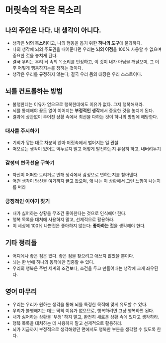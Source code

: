 # 머릿속의 작은 목소리

## 나의 주인은 나다. 내 생각이 아니다.

* 생각은 **뇌의 목소리**이고, 나의 행동을 돕기 위한 **하나의 도구**에 불과하다.
* 나의 생각에 뇌의 주도권을 내어준다면 우리는 **뇌의 이점**을 100% 사용할 수 없으며 중요한 것을 놓치게 된다.
* 결국 우리는 우리 뇌 속의 목소리를 인정하고, 이 것이 내가 아님을 깨달으며, 그 이후 어떻게 행동하지는를 정하는 것이다.
* 생각은 우리를 규정하지 않는다; 결국 우리 몸의 대장은 우리 스스로이다.

## 뇌를 컨트롤하는 방법
* 불행한데는 이유가 없으므로 행복한데에도 이유가 없다. 그저 행복해져라.
* 뇌를 통제해야 끝도 없이 이어지는 **부정적인 생각**에서 중요한 것을 놓치게 된다.
* 결과에 상관없이 주어진 상황 속에서 최선을 다하는 것이 하나의 방법에 해당한다.

### 대사를 주시하기
* 기회가 닿는 대로 차분히 앉아 머릿속에서 벌어지는 일 관찰
* 떠오르는 생각이 있어도 억누르지 말고 어떻게 발전하는지 유심히 하고, 내버려두기

### 감정의 변곡선을 구하기
* 자신이 어떠한 트리거로 인해 생각에서 감정으로 변하는지를 찾아낸다.
* 어떤 생각이 당신을 여기까지 끌고 왔으며, 왜 나는 이 상황에서 그런 느낌이 나는지를 써라

### 긍정적인 이야기 찾기
* 내가 싫어하는 상황을 무조건 좋아한다는 것으로 인식해야 한다.
* 행복 목록을 대처에 사용하지 말고, 선제적으로 활용하라.
* 이 세상에 100% 나쁜것은 좋아하지 않는다: **좋아하는 것**을 생각해야 한다.

## 기타 정리들
* 어디에나 좋은 점은 있다. 좋은 점을 찾으려고 애쓰지 않았을 뿐이다.
* 뇌는 한 번에 하나의 동작에만 집중할 수 있다.
* 우리의 행복은 주변 세계의 조건보다, 조건을 두고 만들어내는 생각에 크게 좌우된다.

## 영어 마무리

* 우리는 우리가 원하는 생각을 통해 뇌를 특정한 목적에 맞게 유도할 수 있다.
* 우리가 불행해지는 데는 딱히 이유가 없으므로, 행복하려면 그냥 행복하면 된다.
* 내가 싫어하는 상황을 '부정' 하지 말고, 완전히 새로운 상황 속에 있다고 생각하라.
* 행복 목록을 대처하는 데 사용하지 말고 선제적으로 활용하라.
* 뇌가 지금까지 부정적으로 생각해왔던 면에서도 행복한 부분을 생각할 수 있도록 한다.